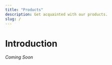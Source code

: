 ```yaml
---
title: "Products"
description: Get acquainted with our products.
slug: /
---
```


# Introduction

*Coming Soon*
